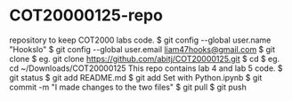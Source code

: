 # COT20000125-repo
 repository to keep COT2000 labs code.
 $ git config --global user.name "Hookslo"
$ git config --global user.email liam47hooks@gmail.com
$ git clone <repository-url>
$ eg. git clone https://github.com/abitj/COT20000125.git
$ cd <repository-name>
$ eg. cd ~/Downloads/COT20000125
This repo contains lab 4 and lab 5 code.
$ git status
$ git add README.md
$ git add Set with Python.ipynb
$ git commit -m "I made changes to the two files"
$ git pull
$ git push
